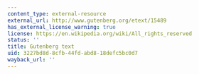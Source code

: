```yaml
---
content_type: external-resource
external_url: http://www.gutenberg.org/etext/15489
has_external_license_warning: true
license: https://en.wikipedia.org/wiki/All_rights_reserved
status: ''
title: Gutenberg text
uid: 3227bd8d-8cfb-44fd-abd8-18defc5bc0d7
wayback_url: ''
---
```

